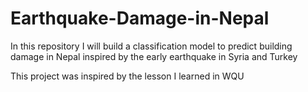 # Earthquake-Damage-in-Nepal
In this repository I will build a classification model to predict building damage in Nepal inspired by the early earthquake in Syria and Turkey

This project was inspired by the lesson I learned in WQU
